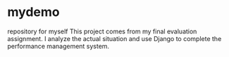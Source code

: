 # mydemo
repository for myself
This project comes from my final evaluation assignment. I analyze the actual situation and use Django to complete the performance management system.
